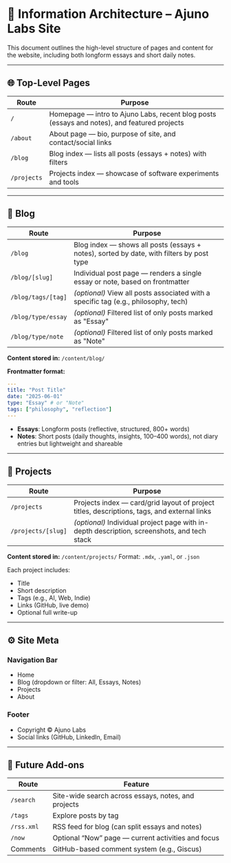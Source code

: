 # 📍 Information Architecture – Ajuno Labs Site

This document outlines the high-level structure of pages and content for the website, including both longform essays and short daily notes.

---

## 🌐 Top-Level Pages

| Route       | Purpose                                                                                     |
| ----------- | ------------------------------------------------------------------------------------------- |
| `/`         | Homepage — intro to Ajuno Labs, recent blog posts (essays and notes), and featured projects |
| `/about`    | About page — bio, purpose of site, and contact/social links                                 |
| `/blog`     | Blog index — lists all posts (essays + notes) with filters                                  |
| `/projects` | Projects index — showcase of software experiments and tools                                 |

---

## 📜 Blog

| Route              | Purpose                                                                                  |
| ------------------ | ---------------------------------------------------------------------------------------- |
| `/blog`            | Blog index — shows all posts (essays + notes), sorted by date, with filters by post type |
| `/blog/[slug]`     | Individual post page — renders a single essay or note, based on frontmatter              |
| `/blog/tags/[tag]` | *(optional)* View all posts associated with a specific tag (e.g., philosophy, tech)      |
| `/blog/type/essay` | *(optional)* Filtered list of only posts marked as "Essay"                               |
| `/blog/type/note`  | *(optional)* Filtered list of only posts marked as "Note"                                |

**Content stored in:**
`/content/blog/`

**Frontmatter format:**

```yaml
---
title: "Post Title"
date: "2025-06-01"
type: "Essay" # or "Note"
tags: ["philosophy", "reflection"]
---
```

* **Essays**: Longform posts (reflective, structured, 800+ words)
* **Notes**: Short posts (daily thoughts, insights, 100–400 words), not diary entries but lightweight and shareable

---

## 🧪 Projects

| Route              | Purpose                                                                                     |
| ------------------ | ------------------------------------------------------------------------------------------- |
| `/projects`        | Projects index — card/grid layout of project titles, descriptions, tags, and external links |
| `/projects/[slug]` | *(optional)* Individual project page with in-depth description, screenshots, and tech stack |

**Content stored in:**
`/content/projects/`
Format: `.mdx`, `.yaml`, or `.json`

Each project includes:

* Title
* Short description
* Tags (e.g., AI, Web, Indie)
* Links (GitHub, live demo)
* Optional full write-up

---

## ⚙️ Site Meta

### Navigation Bar

* Home
* Blog (dropdown or filter: All, Essays, Notes)
* Projects
* About

### Footer

* Copyright © Ajuno Labs
* Social links (GitHub, LinkedIn, Email)

---

## 📌 Future Add-ons

| Route      | Feature                                             |
| ---------- | --------------------------------------------------- |
| `/search`  | Site-wide search across essays, notes, and projects |
| `/tags`    | Explore posts by tag                                |
| `/rss.xml` | RSS feed for blog (can split essays and notes)      |
| `/now`     | Optional “Now” page — current activities and focus  |
| Comments   | GitHub-based comment system (e.g., Giscus)          |